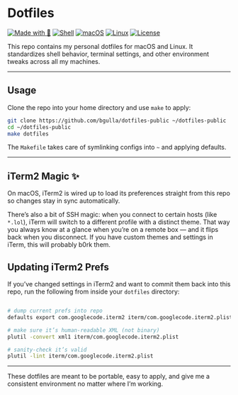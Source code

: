 # Dotfiles

[![Made with 🥲](https://img.shields.io/badge/Made%20with-%E2%9D%A4-red)](https://github.com/bgulla/dotfiles-public)
[![Shell](https://img.shields.io/badge/shell-zsh-89e051.svg)](https://www.zsh.org/)
[![macOS](https://img.shields.io/badge/OS-macOS-lightgrey.svg)](https://www.apple.com/macos/)
[![Linux](https://img.shields.io/badge/OS-Linux-yellow.svg)](https://www.kernel.org/)
[![License](https://img.shields.io/github/license/bgulla/dotfiles-public)](./LICENSE)

This repo contains my personal dotfiles for macOS and Linux. It standardizes shell behavior, terminal settings, and other environment tweaks across all my machines.

---

## Usage

Clone the repo into your home directory and use `make` to apply:

```sh
git clone https://github.com/bgulla/dotfiles-public ~/dotfiles-public
cd ~/dotfiles-public
make dotfiles
```

The `Makefile` takes care of symlinking configs into `~` and applying defaults.  

---

## iTerm2 Magic ✨

On macOS, iTerm2 is wired up to load its preferences straight from this repo so changes stay in sync automatically.  

There’s also a bit of SSH magic: when you connect to certain hosts (like `*.lol`), iTerm will switch to a different profile with a distinct theme. That way you always know at a glance when you’re on a remote box — and it flips back when you disconnect.  If you have custom themes and settings in iTerm, this will probably b0rk them.


## Updating iTerm2 Prefs

If you’ve changed settings in iTerm2 and want to commit them back into this repo, run the following from inside your `dotfiles` directory:

```sh

# dump current prefs into repo
defaults export com.googlecode.iterm2 iterm/com.googlecode.iterm2.plist

# make sure it’s human-readable XML (not binary)
plutil -convert xml1 iterm/com.googlecode.iterm2.plist

# sanity-check it’s valid
plutil -lint iterm/com.googlecode.iterm2.plist
```
---

These dotfiles are meant to be portable, easy to apply, and give me a consistent environment no matter where I’m working.
